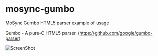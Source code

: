 mosync-gumbo
============

MoSync Gumbo HTML5 parser example of usage

Gumbo - A pure-C HTML5 parser. (https://github.com/google/gumbo-parser)

![ScreenShot](http://en.gravatar.com/userimage/53982675/7e0327d02bf7439899f79252447b5f5f?size=600)
